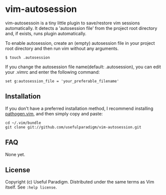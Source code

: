 # vim-autosession

vim-autosessoin is a tiny little plugin to save/restore vim sessions automatically. It detects a 'autosession file' from the project root directory and, if exists, runs plugin automatically.

To enable autosession, create an (empty) autosession file in your project root directory and then run vim without any arguments.

	$ touch .autosession	
 
If you change the autosession file name(default: .autosession), you can edit your .vimrc and enter the following command:

	set g:autosession_file = 'your_preferable_filename'

## Installation

If you don't have a preferred installation method, I recommend
installing [pathogen.vim](https://github.com/tpope/vim-pathogen), and
then simply copy and paste:

    cd ~/.vim/bundle
    git clone git://github.com/usefulparadigm/vim-autosession.git

## FAQ

None yet.

## License

Copyright (c) Useful Paradigm.  Distributed under the same terms as Vim itself.
See `:help license`.


